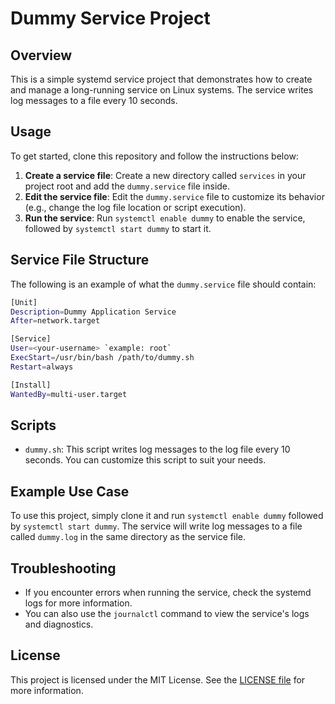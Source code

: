**Dummy Service Project**
==========================

**Overview**
------------

This is a simple systemd service project that demonstrates how to create and manage a long-running service on Linux systems. The service writes log messages to a file every 10 seconds.

**Usage**
---------

To get started, clone this repository and follow the instructions below:

1. **Create a service file**: Create a new directory called `services` in your project root and add the `dummy.service` file inside.
2. **Edit the service file**: Edit the `dummy.service` file to customize its behavior (e.g., change the log file location or script execution).
3. **Run the service**: Run `systemctl enable dummy` to enable the service, followed by `systemctl start dummy` to start it.

**Service File Structure**
-------------------------

The following is an example of what the `dummy.service` file should contain:
```bash
[Unit]
Description=Dummy Application Service
After=network.target

[Service]
User=<your-username> `example: root`
ExecStart=/usr/bin/bash /path/to/dummy.sh
Restart=always

[Install]
WantedBy=multi-user.target
```
**Scripts**
---------

* `dummy.sh`: This script writes log messages to the log file every 10 seconds. You can customize this script to suit your needs.

**Example Use Case**
-------------------

To use this project, simply clone it and run `systemctl enable dummy` followed by `systemctl start dummy`. The service will write log messages to a file called `dummy.log` in the same directory as the service file.

**Troubleshooting**
------------------

* If you encounter errors when running the service, check the systemd logs for more information.
* You can also use the `journalctl` command to view the service's logs and diagnostics.


**License**
---------

This project is licensed under the MIT License. See the [LICENSE file](LICENSE) for more information.
